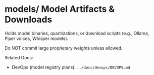<!-- Directory Index: models/ -->
# models/ Model Artifacts & Downloads

Holds model binaries, quantizations, or download scripts (e.g., Ollama, Piper voices, Whisper models).

Do NOT commit large proprietary weights unless allowed.

Related Docs:
- DevOps (model registry plans): `../docs/devops/DEVOPS.md`